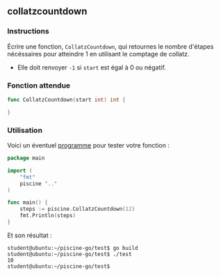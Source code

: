 ## collatzcountdown

### Instructions

Écrire une fonction, `CollatzCountdown`, qui retournes le nombre d'étapes nécéssaires pour atteindre 1 en utilisant le comptage de collatz.

-   Elle doit renvoyer `-1` si `start` est égal à 0 ou négatif.

### Fonction attendue

```go
func CollatzCountdown(start int) int {

}
```

### Utilisation

Voici un éventuel [programme](TODO-LINK) pour tester votre fonction :

```go
package main

import (
	"fmt"
	piscine ".."
)

func main() {
	steps := piscine.CollatzCountdown(12)
	fmt.Println(steps)
}
```

Et son résultat :

```console
student@ubuntu:~/piscine-go/test$ go build
student@ubuntu:~/piscine-go/test$ ./test
10
student@ubuntu:~/piscine-go/test$
```
